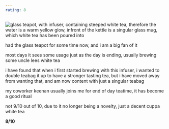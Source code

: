 ```yaml
---
rating: 8
---
```


![glass teapot, with infuser, containing steeped white tea, therefore the water is a warm yellow glow, infront of the kettle is a singular glass mug, which white tea has been poured into](/assets/tea-log/24-07-2023/tea.jpg)

had the glass teapot for some time now, and i am a big fan of it

most days it sees some usage just as the day is ending, usually brewing some uncle lees white tea

i have found that when i first started brewing with this infuser, i wanted to double teabag it up to have a stronger tasting tea,
but i have moved away from wanting that, and am now content with just a singular teabag

my coworker keenan usually joins me for end of day teatime, it has become a good ritual

not 9/10 out of 10, due to it no longer being a novelty, just a decent cuppa white tea

**8/10**

